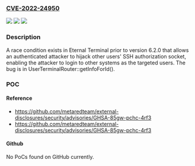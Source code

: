 ### [CVE-2022-24950](https://cve.mitre.org/cgi-bin/cvename.cgi?name=CVE-2022-24950)
![](https://img.shields.io/static/v1?label=Product&message=Eternal%20Terminal&color=blue)
![](https://img.shields.io/static/v1?label=Version&message=%3C%206.2.0%20&color=brighgreen)
![](https://img.shields.io/static/v1?label=Vulnerability&message=Race%20Condition%20(CWE-362)&color=brighgreen)

### Description

A race condition exists in Eternal Terminal prior to version 6.2.0 that allows an authenticated attacker to hijack other users' SSH authorization socket, enabling the attacker to login to other systems as the targeted users. The bug is in UserTerminalRouter::getInfoForId().

### POC

#### Reference
- https://github.com/metaredteam/external-disclosures/security/advisories/GHSA-85gw-pchc-4rf3
- https://github.com/metaredteam/external-disclosures/security/advisories/GHSA-85gw-pchc-4rf3

#### Github
No PoCs found on GitHub currently.

